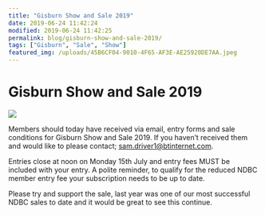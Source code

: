 ```yaml
---
title: "Gisburn Show and Sale 2019"
date: 2019-06-24 11:42:24
modified: 2019-06-24 11:42:25
permalink: blog/gisburn-show-and-sale-2019/
tags: ["Gisburn", "Sale", "Show"]
featured_img: /uploads/45B6CF04-9010-4F65-AF3E-AE25920DE7AA.jpeg
---
```


# Gisburn Show and Sale 2019

![](/uploads/45B6CF04-9010-4F65-AF3E-AE25920DE7AA.jpeg)

Members should today have received via email, entry forms and sale conditions for Gisburn Show and Sale 2019. If you haven’t received them and would like to please contact; sam.driver1@btinternet.com.

Entries close at noon on Monday 15th July and entry fees MUST be included with your entry. A polite reminder, to qualify for the reduced NDBC member entry fee your subscription needs to be up to date.

Please try and support the sale, last year was one of our most successful NDBC sales to date and it would be great to see this continue.
